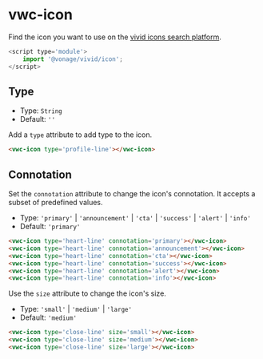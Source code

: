 # vwc-icon

Find the icon you want to use on the [vivid icons search platform](https://icons.vivid.vonage.com).

```js
<script type='module'>
    import '@vonage/vivid/icon';
</script>
```

## Type

- Type: `String`
- Default: `''`

Add a `type` attribute to add type to the icon.

```html preview
<vwc-icon type='profile-line'></vwc-icon>
```

## Connotation

Set the `connotation` attribute to change the icon's connotation.
It accepts a subset of predefined values.

- Type: `'primary'` | `'announcement'` | `'cta'` | `'success'` | `'alert'` | `'info'`
- Default: `'primary'`

```html preview
<vwc-icon type='heart-line' connotation='primary'></vwc-icon>
<vwc-icon type='heart-line' connotation='announcement'></vwc-icon>
<vwc-icon type='heart-line' connotation='cta'></vwc-icon>
<vwc-icon type='heart-line' connotation='success'></vwc-icon>
<vwc-icon type='heart-line' connotation='alert'></vwc-icon>
<vwc-icon type='heart-line' connotation='info'></vwc-icon>
```

Use the `size` attribute to change the icon's size.

- Type: `'small'` | `'medium'` | `'large'`
- Default: `'medium'`

```html preview
<vwc-icon type='close-line' size='small'></vwc-icon>
<vwc-icon type='close-line' size='medium'></vwc-icon>
<vwc-icon type='close-line' size='large'></vwc-icon>
```
